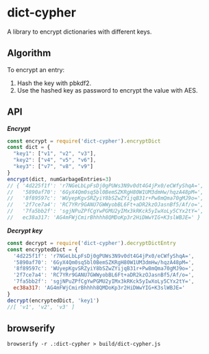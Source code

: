 dict-cypher
===========

A library to encrypt dictionaries with different keys.

Algorithm
---------
To encrypt an entry:
1. Hash the key with pbkdf2.
2. Use the hashed key as password to encrypt the value
with AES.

API
---

***Encrypt***
```javascript
const encrypt = require('dict-cypher').encryptDict
const dict = {
  "key1": ["v1", "v2", "v3"],
  "key2": ["v4", "v5", "v6"],
  "key3": ["v7", "v8", "v9"]
}
encrypt(dict, numGarbageEntries=3)
// { '4d225f1f': 'r7NGeLbLpFsDj0gPUWs3N9v0dt4G4jPx0/eCWfyShqA=',
//   '5890af70': '6GyX4Qm0sq5bl0BemSZKRgH80W1UM3dmHw/hqzA48pM=',
//   '8f89597c': 'WUyepKgvSRZyiY8bSZwZYijqB31r+Pw8mQma70gMJ9o=',
//   '2f7ce7a4': 'RC7YRr9GANU7GWWyobBL6Ft+aDR2kzOJasnBf5/Af/o=',
//   '7fa5bb2f': 'sgjNPuZPfCgYwPGMU2yIMx3kRKck5yIwXoLy5CYx2tY=',
//   ec38a317: 'AG4mFWjCmirBhhhh8QMDoKp3r2HiDWwYIG+K3slWBJE=' }
```

***Decrypt key***

```javascript
const decrypt = require('dict-cypher').decryptDictEntry
const encryptedDict = {
  '4d225f1f': 'r7NGeLbLpFsDj0gPUWs3N9v0dt4G4jPx0/eCWfyShqA=',
  '5890af70': '6GyX4Qm0sq5bl0BemSZKRgH80W1UM3dmHw/hqzA48pM=',
  '8f89597c': 'WUyepKgvSRZyiY8bSZwZYijqB31r+Pw8mQma70gMJ9o=',
  '2f7ce7a4': 'RC7YRr9GANU7GWWyobBL6Ft+aDR2kzOJasnBf5/Af/o=',
  '7fa5bb2f': 'sgjNPuZPfCgYwPGMU2yIMx3kRKck5yIwXoLy5CYx2tY=',
  ec38a317: 'AG4mFWjCmirBhhhh8QMDoKp3r2HiDWwYIG+K3slWBJE='
}
decrypt(encryptedDict, 'key1')
//[ 'v1', 'v2', 'v3' ]
```

browserify
----------
```
browserify -r .:dict-cypher > build/dict-cypher.js
```
